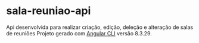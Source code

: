 # sala-reuniao-api

Api desenvolvida para realizar criação, edição, deleção e alteração de salas de reuniões
Projeto gerado com [Angular CLI](https://github.com/angular/angular-cli) versão 8.3.29.
